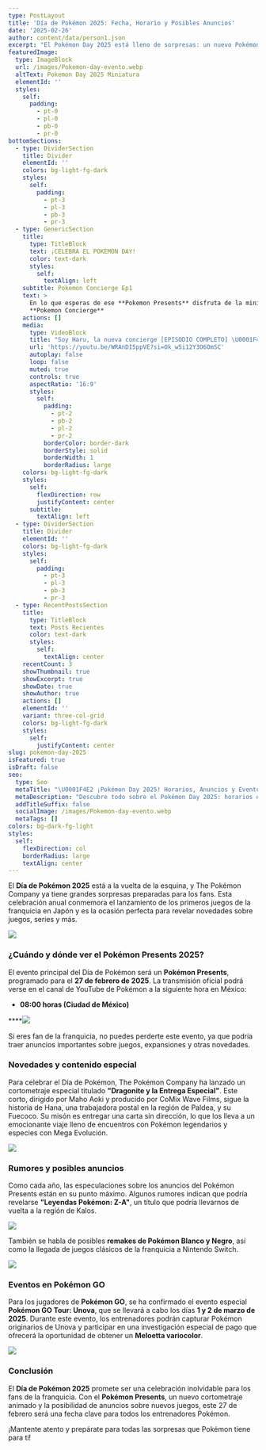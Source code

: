 ```yaml
---
type: PostLayout
title: 'Día de Pokémon 2025: Fecha, Horario y Posibles Anuncios'
date: '2025-02-26'
author: content/data/person1.json
excerpt: "El Pokémon Day 2025 está lleno de sorpresas: un nuevo Pokémon Presents, el estreno del corto \"Dragonite y la Entrega Especial\", rumores sobre Pokémon Leyendas: Z-A y eventos especiales en Pokémon GO. ¡Descubre todo lo que te espera este 27 de febrero! \U0001F389\U0001F525"
featuredImage:
  type: ImageBlock
  url: /images/Pokemon-day-evento.webp
  altText: Pokemon Day 2025 Miniatura
  elementId: ''
  styles:
    self:
      padding:
        - pt-0
        - pl-0
        - pb-0
        - pr-0
bottomSections:
  - type: DividerSection
    title: Divider
    elementId: ''
    colors: bg-light-fg-dark
    styles:
      self:
        padding:
          - pt-3
          - pl-3
          - pb-3
          - pr-3
  - type: GenericSection
    title:
      type: TitleBlock
      text: ¡CELEBRA EL POKEMON DAY!
      color: text-dark
      styles:
        self:
          textAlign: left
    subtitle: Pokemon Concierge Ep1
    text: >
      En lo que esperas de ese **Pokemon Presents** disfruta de la mini serie
      **Pokemon Concierge**
    actions: []
    media:
      type: VideoBlock
      title: "Soy Haru, la nueva concierge [EPISODIO COMPLETO] \U0001F4FA | Concierge Pokémon-Episodio 1"
      url: 'https://youtu.be/WRAnDI5ppVE?si=Ok_w5i12Y3O6OmSC'
      autoplay: false
      loop: false
      muted: true
      controls: true
      aspectRatio: '16:9'
      styles:
        self:
          padding:
            - pt-2
            - pb-2
            - pl-2
            - pr-2
          borderColor: border-dark
          borderStyle: solid
          borderWidth: 1
          borderRadius: large
    colors: bg-light-fg-dark
    styles:
      self:
        flexDirection: row
        justifyContent: center
      subtitle:
        textAlign: left
  - type: DividerSection
    title: Divider
    elementId: ''
    colors: bg-light-fg-dark
    styles:
      self:
        padding:
          - pt-3
          - pl-3
          - pb-3
          - pr-3
  - type: RecentPostsSection
    title:
      type: TitleBlock
      text: Posts Recientes
      color: text-dark
      styles:
        self:
          textAlign: center
    recentCount: 3
    showThumbnail: true
    showExcerpt: true
    showDate: true
    showAuthor: true
    actions: []
    elementId: ''
    variant: three-col-grid
    colors: bg-light-fg-dark
    styles:
      self:
        justifyContent: center
slug: pokemon-day-2025
isFeatured: true
isDraft: false
seo:
  type: Seo
  metaTitle: "\U0001F4E2 ¡Pokémon Day 2025! Horarios, Anuncios y Eventos Especiales \U0001F389"
  metaDescription: "Descubre todo sobre el Pokémon Day 2025: horarios en México, posibles anuncios, el nuevo corto animado y eventos en Pokémon GO. ¡No te lo pierdas! \U0001F525\U0001F3AE"
  addTitleSuffix: false
  socialImage: /images/Pokemon-day-evento.webp
  metaTags: []
colors: bg-dark-fg-light
styles:
  self:
    flexDirection: col
    borderRadius: large
    textAlign: center
---
```

El **Día de Pokémon 2025** está a la vuelta de la esquina, y The Pokémon Company ya tiene grandes sorpresas preparadas para los fans. Esta celebración anual conmemora el lanzamiento de los primeros juegos de la franquicia en Japón y es la ocasión perfecta para revelar novedades sobre juegos, series y más.

![](/images/pokemon-day-miniatura.webp)

### **¿Cuándo y dónde ver el Pokémon Presents 2025?**

El evento principal del Día de Pokémon será un **Pokémon Presents**, programado para el **27 de febrero de 2025**. La transmisión oficial podrá verse en el canal de YouTube de Pokémon a la siguiente hora en México:

*   **08:00 horas (Ciudad de México)**

****![](/images/POkemon-day-horarios.webp)

Si eres fan de la franquicia, no puedes perderte este evento, ya que podría traer anuncios importantes sobre juegos, expansiones y otras novedades.

### **Novedades y contenido especial**

Para celebrar el Día de Pokémon, The Pokémon Company ha lanzado un cortometraje especial titulado **"Dragonite y la Entrega Especial"**. Este corto, dirigido por Maho Aoki y producido por CoMix Wave Films, sigue la historia de Hana, una trabajadora postal en la región de Paldea, y su Fuecoco. Su misón es entregar una carta sin dirección, lo que los lleva a un emocionante viaje lleno de encuentros con Pokémon legendarios y especies con Mega Evolución.



![](/images/Dragonite-cortometraje.webp)



### **Rumores y posibles anuncios**

Como cada año, las especulaciones sobre los anuncios del Pokémon Presents están en su punto máximo. Algunos rumores indican que podría revelarse **"Leyendas Pokémon: Z-A"**, un título que podría llevarnos de vuelta a la región de Kalos. 

![](/images/pokemon-az-miniatura.webp)



También se habla de posibles **remakes de Pokémon Blanco y Negro**, así como la llegada de juegos clásicos de la franquicia a Nintendo Switch.



![](/images/pokemon-gba-clasicos-switch.webp)



### **Eventos en Pokémon GO**

Para los jugadores de **Pokémon GO**, se ha confirmado el evento especial **Pokémon GO Tour: Unova**, que se llevará a cabo los días **1 y 2 de marzo de 2025**. Durante este evento, los entrenadores podrán capturar Pokémon originarios de Unova y participar en una investigación especial de pago que ofrecerá la oportunidad de obtener un **Meloetta variocolor**.

![](/images/pokemon-GO-Unova.webp)



### **Conclusión**

El **Día de Pokémon 2025** promete ser una celebración inolvidable para los fans de la franquicia. Con el **Pokémon Presents**, un nuevo cortometraje animado y la posibilidad de anuncios sobre nuevos juegos, este 27 de febrero será una fecha clave para todos los entrenadores Pokémon.

¡Mantente atento y prepárate para todas las sorpresas que Pokémon tiene para ti!
